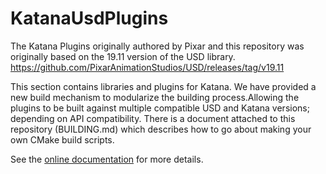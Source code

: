 
# KatanaUsdPlugins

The Katana Plugins originally authored by Pixar and this repository was
originally based on the 19.11 version of the USD library.
https://github.com/PixarAnimationStudios/USD/releases/tag/v19.11

This section contains libraries and plugins for Katana. We have provided a new
build mechanism to modularize the building process.Allowing the plugins to be
built against multiple compatible USD and Katana versions; depending on API
compatibility. There is a document attached to this repository (BUILDING.md)
which describes how to go about making your own CMake build scripts.

See the [online documentation](http://openusd.org/docs/Katana-USD-Plugins.html)
for more details.